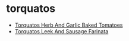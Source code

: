 # torquatos

 * [Torquatos Herb And Garlic Baked Tomatoes](index/t/torquatos-herb-and-garlic-baked-tomatoes-13221.json)
 * [Torquatos Leek And Sausage Farinata](index/t/torquatos-leek-and-sausage-farinata-40034.json)
